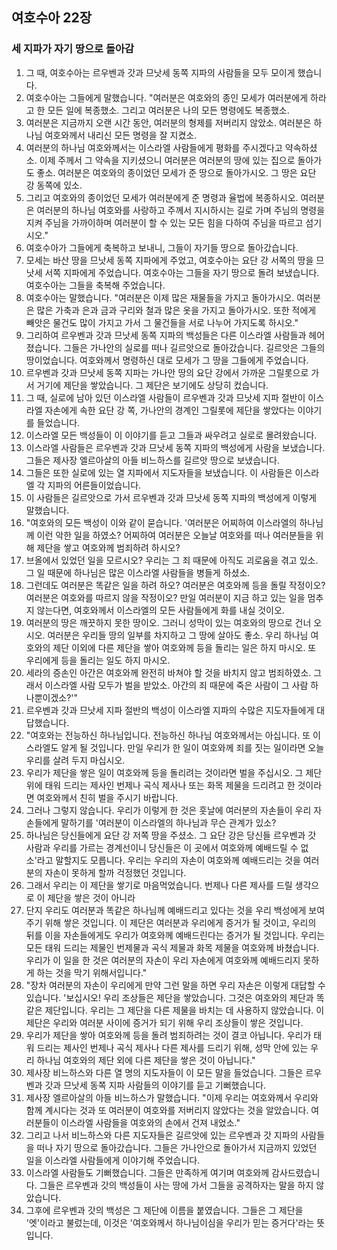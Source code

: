 ## 여호수아 22장

### 세 지파가 자기 땅으로 돌아감
1. 그 때, 여호수아는 르우벤과 갓과 므낫세 동쪽 지파의 사람들을 모두 모이게 했습니다.
2. 여호수아는 그들에게 말했습니다. "여러분은 여호와의 종인 모세가 여러분에게 하라고 한 모든 일에 복종했소. 그리고 여러분은 나의 모든 명령에도 복종했소.
3. 여러분은 지금까지 오랜 시간 동안, 여러분의 형제를 저버리지 않았소. 여러분은 하나님 여호와께서 내리신 모든 명령을 잘 지켰소.
4. 여러분의 하나님 여호와께서는 이스라엘 사람들에게 평화를 주시겠다고 약속하셨소. 이제 주께서 그 약속을 지키셨으니 여러분은 여러분의 땅에 있는 집으로 돌아가도 좋소. 여러분은 여호와의 종이었던 모세가 준 땅으로 돌아가시오. 그 땅은 요단 강 동쪽에 있소.
5. 그리고 여호와의 종이었던 모세가 여러분에게 준 명령과 율법에 복종하시오. 여러분은 여러분의 하나님 여호와를 사랑하고 주께서 지시하시는 길로 가며 주님의 명령을 지켜 주님을 가까이하며 여러분이 할 수 있는 모든 힘을 다하여 주님을 따르고 섬기시오."
6. 여호수아가 그들에게 축복하고 보내니, 그들이 자기들 땅으로 돌아갔습니다.
7. 모세는 바산 땅을 므낫세 동쪽 지파에게 주었고, 여호수아는 요단 강 서쪽의 땅을 므낫세 서쪽 지파에게 주었습니다. 여호수아는 그들을 자기 땅으로 돌려 보냈습니다. 여호수아는 그들을 축복해 주었습니다.
8. 여호수아는 말했습니다. "여러분은 이제 많은 재물들을 가지고 돌아가시오. 여러분은 많은 가축과 은과 금과 구리와 철과 많은 옷을 가지고 돌아가시오. 또한 적에게 빼앗은 물건도 많이 가지고 가서 그 물건들을 서로 나누어 가지도록 하시오."
9. 그리하여 르우벤과 갓과 므낫세 동쪽 지파의 백성들은 다른 이스라엘 사람들과 헤어졌습니다. 그들은 가나안의 실로를 떠나 길르앗으로 돌아갔습니다. 길르앗은 그들의 땅이었습니다. 여호와께서 명령하신 대로 모세가 그 땅을 그들에게 주었습니다.
10. 르우벤과 갓과 므낫세 동쪽 지파는 가나안 땅의 요단 강에서 가까운 그릴롯으로 가서 거기에 제단을 쌓았습니다. 그 제단은 보기에도 상당히 컸습니다.
11. 그 때, 실로에 남아 있던 이스라엘 사람들이 르우벤과 갓과 므낫세 지파 절반이 이스라엘 자손에게 속한 요단 강 쪽, 가나안의 경계인 그릴롯에 제단을 쌓았다는 이야기를 들었습니다.
12. 이스라엘 모든 백성들이 이 이야기를 듣고 그들과 싸우려고 실로로 몰려왔습니다.
13. 이스라엘 사람들은 르우벤과 갓과 므낫세 동쪽 지파의 백성에게 사람을 보냈습니다. 그들은 제사장 엘르아살의 아들 비느하스를 길르앗 땅으로 보냈습니다.
14. 그들은 또한 실로에 있는 열 지파에서 지도자들을 보냈습니다. 이 사람들은 이스라엘 각 지파의 어른들이었습니다.
15. 이 사람들은 길르앗으로 가서 르우벤과 갓과 므낫세 동쪽 지파의 백성에게 이렇게 말했습니다.
16. "여호와의 모든 백성이 이와 같이 묻습니다. '여러분은 어찌하여 이스라엘의 하나님께 이런 악한 일을 하였소? 어찌하여 여러분은 오늘날 여호와를 떠나 여러분들을 위해 제단을 쌓고 여호와께 범죄하려 하시오?
17. 브올에서 있었던 일을 모르시오? 우리는 그 죄 때문에 아직도 괴로움을 겪고 있소. 그 일 때문에 하나님은 많은 이스라엘 사람들을 병들게 하셨소.
18. 그런데도 여러분은 똑같은 일을 하려 하오? 여러분은 여호와께 등을 돌릴 작정이오? 여러분은 여호와를 따르지 않을 작정이오? 만일 여러분이 지금 하고 있는 일을 멈추지 않는다면, 여호와께서 이스라엘의 모든 사람들에게 화를 내실 것이오.
19. 여러분의 땅은 깨끗하지 못한 땅이오. 그러니 성막이 있는 여호와의 땅으로 건너 오시오. 여러분은 우리들 땅의 일부를 차지하고 그 땅에 살아도 좋소. 우리 하나님 여호와의 제단 이외에 다른 제단을 쌓아 여호와께 등을 돌리는 일은 하지 마시오. 또 우리에게 등을 돌리는 일도 하지 마시오.
20. 세라의 증손인 아간은 여호와께 완전히 바쳐야 할 것을 바치지 않고 범죄하였소. 그래서 이스라엘 사람 모두가 벌을 받았소. 아간의 죄 때문에 죽은 사람이 그 사람 하나뿐이겠소?'"
21. 르우벤과 갓과 므낫세 지파 절반의 백성이 이스라엘 지파의 수많은 지도자들에게 대답했습니다.
22. "여호와는 전능하신 하나님입니다. 전능하신 하나님 여호와께서는 아십니다. 또 이스라엘도 알게 될 것입니다. 만일 우리가 한 일이 여호와께 죄를 짓는 일이라면 오늘 우리를 살려 두지 마십시오.
23. 우리가 제단을 쌓은 일이 여호와께 등을 돌리려는 것이라면 벌을 주십시오. 그 제단 위에 태워 드리는 제사인 번제나 곡식 제사나 또는 화목 제물을 드리려고 한 것이라면 여호와께서 친히 벌을 주시기 바랍니다.
24. 그러나 그렇지 않습니다. 우리가 이렇게 한 것은 훗날에 여러분의 자손들이 우리 자손들에게 말하기를 '여러분이 이스라엘의 하나님과 무슨 관계가 있소?
25. 하나님은 당신들에게 요단 강 저쪽 땅을 주셨소. 그 요단 강은 당신들 르우벤과 갓 사람과 우리를 가르는 경계선이니 당신들은 이 곳에서 여호와께 예배드릴 수 없소'라고 말할지도 모릅니다. 우리는 우리의 자손이 여호와께 예배드리는 것을 여러분의 자손이 못하게 할까 걱정했던 것입니다.
26. 그래서 우리는 이 제단을 쌓기로 마음먹었습니다. 번제나 다른 제사를 드릴 생각으로 이 제단을 쌓은 것이 아니라
27. 단지 우리도 여러분과 똑같은 하나님께 예배드리고 있다는 것을 우리 백성에게 보여 주기 위해 쌓은 것입니다. 이 제단은 여러분과 우리에게 증거가 될 것이고, 우리의 뒤를 이을 자손들에게도 우리가 여호와께 예배드린다는 증거가 될 것입니다. 우리는 모든 태워 드리는 제물인 번제물과 곡식 제물과 화목 제물을 여호와께 바쳤습니다. 우리가 이 일을 한 것은 여러분의 자손이 우리 자손에게 여호와께 예배드리지 못하게 하는 것을 막기 위해서입니다."
28. "장차 여러분의 자손이 우리에게 만약 그런 말을 하면 우리 자손은 이렇게 대답할 수 있습니다. '보십시오! 우리 조상들은 제단을 쌓았습니다. 그것은 여호와의 제단과 똑같은 제단입니다. 우리는 그 제단을 다른 제물을 바치는 데 사용하지 않았습니다. 이 제단은 우리와 여러분 사이에 증거가 되기 위해 우리 조상들이 쌓은 것입니다.
29. 우리가 제단을 쌓아 여호와께 등을 돌려 범죄하려는 것이 결코 아닙니다. 우리가 태워 드리는 제사인 번제나 곡식 제사나 다른 제사를 드리기 위해, 성막 안에 있는 우리 하나님 여호와의 제단 외에 다른 제단을 쌓은 것이 아닙니다."
30. 제사장 비느하스와 다른 열 명의 지도자들이 이 모든 말을 들었습니다. 그들은 르우벤과 갓과 므낫세 동쪽 지파 사람들의 이야기를 듣고 기뻐했습니다.
31. 제사장 엘르아살의 아들 비느하스가 말했습니다. "이제 우리는 여호와께서 우리와 함께 계시다는 것과 또 여러분이 여호와를 저버리지 않았다는 것을 알았습니다. 여러분들이 이스라엘 사람들을 여호와의 손에서 건져 내었소."
32. 그리고 나서 비느하스와 다른 지도자들은 길르앗에 있는 르우벤과 갓 지파의 사람들을 떠나 자기 땅으로 돌아갔습니다. 그들은 가나안으로 돌아가서 지금까지 있었던 일을 이스라엘 사람들에게 이야기해 주었습니다.
33. 이스라엘 사람들도 기뻐했습니다. 그들은 만족하게 여기며 여호와께 감사드렸습니다. 그들은 르우벤과 갓의 백성들이 사는 땅에 가서 그들을 공격하자는 말을 하지 않았습니다.
34. 그후에 르우벤과 갓의 백성은 그 제단에 이름을 붙였습니다. 그들은 그 제단을 '엣'이라고 불렀는데, 이것은 '여호와께서 하나님이심을 우리가 믿는 증거다'라는 뜻입니다.